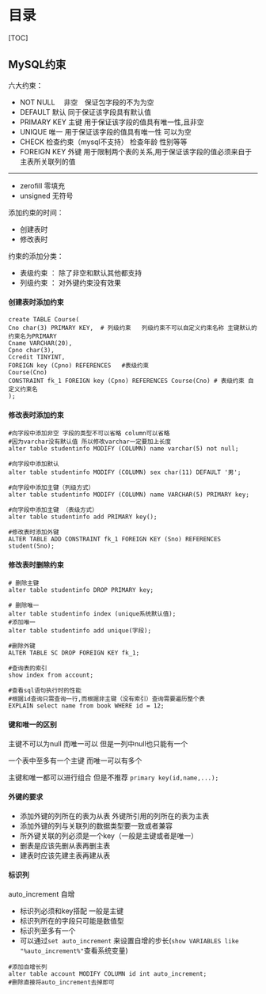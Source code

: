 # 目录

[TOC]

## MySQL约束

六大约束：

- NOT NULL　         非空　保证包字段的不为为空
- DEFAULT                默认    同于保证该字段具有默认值
- PRIMARY KEY      主键    用于保证该字段的值具有唯一性,且非空
- UNIQUE                   唯一   用于保证该字段的值具有唯一性 可以为空
- CHECK                     检查约束（mysql不支持） 检查年龄 性别等等
- FOREIGN KEY        外键    用于限制两个表的关系,用于保证该字段的值必须来自于主表所关联列的值

-----

- zerofill                    零填充
- unsigned                无符号

添加约束的时间：

- 创建表时
- 修改表时

约束的添加分类：

- 表级约束  ： 除了非空和默认其他都支持
- 列级约束 ：  对外键约束没有效果

#### 创建表时添加约束

```mysql
create TABLE Course(
Cno char(3) PRIMARY KEY,  # 列级约束   列级约束不可以自定义约束名称 主键默认的约束名为PRIMARY
Cname VARCHAR(20),
Cpno char(3),
Ccredit TINYINT,
FOREIGN key (Cpno) REFERENCES   #表级约束    
Course(Cno)
CONSTRAINT fk_1 FOREIGN key (Cpno) REFERENCES Course(Cno) # 表级约束 自定义约束名
);
```

#### 修改表时添加约束

```mysql
#向字段中添加非空 字段的类型不可以省略 column可以省略
#因为varchar没有默认值 所以修改varchar一定要加上长度
alter table studentinfo MODIFY (COLUMN) name varchar(5) not null;
```

```mysql
#向字段中添加默认
alter table studentinfo MODIFY (COLUMN) sex char(11) DEFAULT '男';
```

```mysql
#向字段中添加主键（列级方式）
alter table studentinfo MODIFY (COLUMN) name VARCHAR(5) PRIMARY key;
```

```mysql
#向字段中添加主键 （表级方式）
alter table studentinfo add PRIMARY key();
```

```mysql
#修改表时添加外键
ALTER TABLE ADD CONSTRAINT fk_1 FOREIGN KEY (Sno) REFERENCES student(Sno);
```

#### 修改表时删除约束

```mysql
# 删除主键
alter table studentinfo DROP PRIMARY key;
```

```mysql
# 删除唯一
alter table studentinfo index (unique系统默认值);
#添加唯一
alter table studentinfo add unique(字段);
```

```mysql
#删除外键
ALTER TABLE SC DROP FOREIGN KEY fk_1;
```

```mysql
#查询表的索引
show index from account;
```

```mysql
#查看sql语句执行时的性能
#根据id查询只需查询一行,而根据非主键（没有索引）查询需要遍历整个表
EXPLAIN select name from book WHERE id = 12;
```

####  键和唯一的区别

主键不可以为null 而唯一可以  但是一列中null也只能有一个

一个表中至多有一个主键 而唯一可以有多个

主键和唯一都可以进行组合 但是不推荐   `primary key(id,name,...);`

#### 外键的要求

- 添加外键的列所在的表为从表 外键所引用的列所在的表为主表
- 添加外键的列与关联列的数据类型要一致或者兼容
- 所外键关联的列必须是一个key（一般是主键或者是唯一）
- 删表是应该先删从表再删主表
- 建表时应该先建主表再建从表

#### 标识列

auto_increment  自增

- 标识列必须和key搭配 一般是主键
- 标识列所在的字段只可能是数值型
- 标识列至多有一个
- 可以通过`set auto_increment` 来设置自增的步长(`show VARIABLES like "%auto_increment%"`查看系统变量)

```mysql
#添加自增长列
alter table account MODIFY COLUMN id int auto_increment;
#删除直接将auto_increment去掉即可
```
